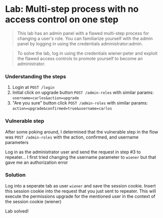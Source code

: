 # Lab: Multi-step process with no access control on one step

>This lab has an admin panel with a flawed multi-step process for changing a user's role. You can familiarize yourself with the admin panel by logging in using the credentials administrator:admin.

>To solve the lab, log in using the credentials wiener:peter and exploit the flawed access controls to promote yourself to become an administrator.

### Understanding the steps
1. Login at `POST /login`
2. Initial click on upgrade button `POST /admin-roles` with similar params: `username=carlos&action=upgrade`
3. "Are you sure" button click `POST /admin-roles` with similar params: `action=upgrade&confirmed=true&username=carlos`

### Vulnerable step
After some poking around, I determined that the vulnerable step in the flow was `POST /admin-roles` with the action, confirmed, and username parameters

Log in as the administrator user and send the request in step #3 to repeater... I first tried changing the username parameter to `wiener` but that gave me an authorization error

### Solution
Log into a seperate tab as user `wiener` and save the session cookie. Insert this session cookie into the request that you just sent to repeater. This will execute the permissions upgrade for the mentioned user in the context of the session cookie (wiener)

Lab solved!